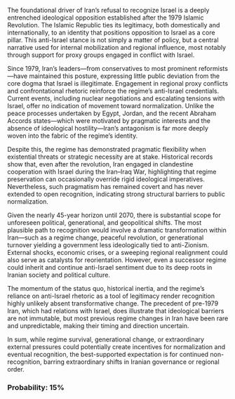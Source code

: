 The foundational driver of Iran’s refusal to recognize Israel is a deeply entrenched ideological opposition established after the 1979 Islamic Revolution. The Islamic Republic ties its legitimacy, both domestically and internationally, to an identity that positions opposition to Israel as a core pillar. This anti-Israel stance is not simply a matter of policy, but a central narrative used for internal mobilization and regional influence, most notably through support for proxy groups engaged in conflict with Israel.

Since 1979, Iran’s leaders—from conservatives to most prominent reformists—have maintained this posture, expressing little public deviation from the core dogma that Israel is illegitimate. Engagement in regional proxy conflicts and confrontational rhetoric reinforce the regime’s anti-Israel credentials. Current events, including nuclear negotiations and escalating tensions with Israel, offer no indication of movement toward normalization. Unlike the peace processes undertaken by Egypt, Jordan, and the recent Abraham Accords states—which were motivated by pragmatic interests and the absence of ideological hostility—Iran’s antagonism is far more deeply woven into the fabric of the regime’s identity.

Despite this, the regime has demonstrated pragmatic flexibility when existential threats or strategic necessity are at stake. Historical records show that, even after the revolution, Iran engaged in clandestine cooperation with Israel during the Iran–Iraq War, highlighting that regime preservation can occasionally override rigid ideological imperatives. Nevertheless, such pragmatism has remained covert and has never extended to open recognition, indicating strong structural barriers to public normalization.

Given the nearly 45-year horizon until 2070, there is substantial scope for unforeseen political, generational, and geopolitical shifts. The most plausible path to recognition would involve a dramatic transformation within Iran—such as a regime change, peaceful revolution, or generational turnover yielding a government less ideologically tied to anti-Zionism. External shocks, economic crises, or a sweeping regional realignment could also serve as catalysts for reorientation. However, even a successor regime could inherit and continue anti-Israel sentiment due to its deep roots in Iranian society and political culture.

The momentum of the status quo, historical inertia, and the regime’s reliance on anti-Israel rhetoric as a tool of legitimacy render recognition highly unlikely absent transformative change. The precedent of pre-1979 Iran, which had relations with Israel, does illustrate that ideological barriers are not immutable, but most previous regime changes in Iran have been rare and unpredictable, making their timing and direction uncertain.

In sum, while regime survival, generational change, or extraordinary external pressures could potentially create incentives for normalization and eventual recognition, the best-supported expectation is for continued non-recognition, barring extraordinary shifts in Iranian governance or regional order.

### Probability: 15%